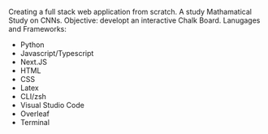 Creating a full stack web application from scratch. A study Mathamatical Study on CNNs. Objective: developt an interactive Chalk Board.
Lanugages and Frameworks:
 - Python
 - Javascript/Typescript
 - Next.JS
 - HTML
 - CSS
 - Latex
 - CLI/zsh
 - Visual Studio Code
 - Overleaf
 - Terminal